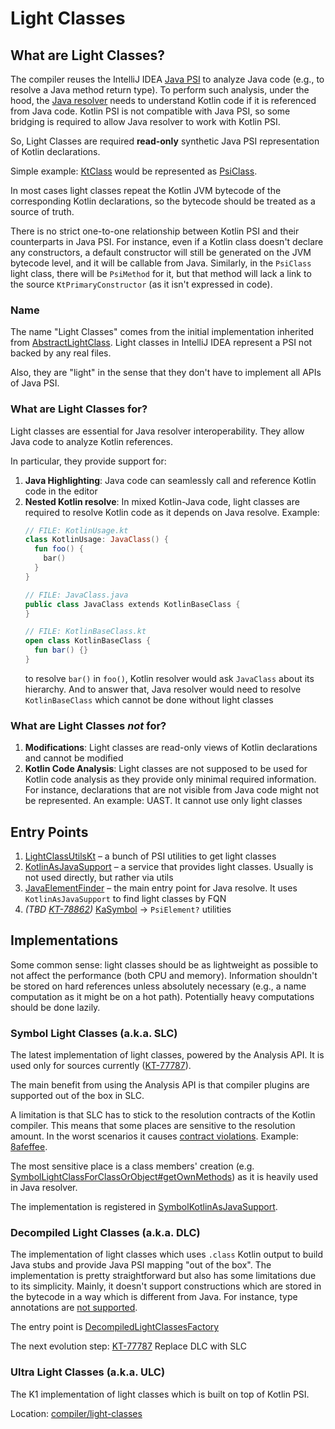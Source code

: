 # Light Classes

## What are Light Classes?

The compiler reuses the IntelliJ IDEA [Java PSI](https://github.com/JetBrains/intellij-community/tree/902e84fce4b9d969603502b3c3e8698125c50ce8/java/java-psi-api/src/com/intellij/psi)
to analyze Java code (e.g., to resolve a Java method return type). To perform such analysis, under the hood, the [Java resolver](https://github.com/JetBrains/intellij-community/tree/902e84fce4b9d969603502b3c3e8698125c50ce8/java/java-psi-impl/src/com/intellij/psi/impl/source/resolve)
needs to understand Kotlin code if it is referenced from Java code. Kotlin PSI is not compatible with Java PSI, so some bridging is required to allow Java resolver to work with Kotlin PSI.

So, Light Classes are required **read-only** synthetic Java PSI representation of Kotlin declarations.

Simple example: [KtClass](https://github.com/JetBrains/kotlin/blob/0aeb8ceb73abffa73480065a91c377388c7bb6b9/compiler/psi/psi-api/src/org/jetbrains/kotlin/psi/KtClass.kt#L16) would be represented as [PsiClass](https://github.com/JetBrains/intellij-community/blob/5d190eaae73e51c1dec185890f2301ef9c540070/java/java-psi-api/src/com/intellij/psi/PsiClass.java#L26).

In most cases light classes repeat the Kotlin JVM bytecode of the corresponding Kotlin declarations, so the bytecode should be treated as a source of truth.

There is no strict one-to-one relationship between Kotlin PSI and their counterparts in Java PSI.
For instance, even if a Kotlin class doesn't declare any constructors, a default constructor will still be generated on the JVM bytecode level, and it will be callable from Java.
Similarly, in the `PsiClass` light class, there will be `PsiMethod` for it, but that method will lack a link to the source `KtPrimaryConstructor` (as it isn't expressed in code).

### Name

The name "Light Classes" comes from the initial implementation inherited from [AbstractLightClass](https://github.com/JetBrains/intellij-community/blob/902e84fce4b9d969603502b3c3e8698125c50ce8/java/java-psi-impl/src/com/intellij/psi/impl/light/AbstractLightClass.java#L22).
Light classes in IntelliJ IDEA represent a PSI not backed by any real files.

Also, they are "light" in the sense that they don't have to implement all APIs of Java PSI.

### What are Light Classes for?

Light classes are essential for Java resolver interoperability. They allow Java code to analyze Kotlin references.

In particular, they provide support for:
1. **Java Highlighting**: Java code can seamlessly call and reference Kotlin code in the editor
2. **Nested Kotlin resolve**: In mixed Kotlin-Java code, light classes are required to resolve Kotlin code as it depends on Java resolve.
    Example:
    ```kotlin
    // FILE: KotlinUsage.kt
    class KotlinUsage: JavaClass() {
      fun foo() {
        bar()
      }
    }

    // FILE: JavaClass.java
    public class JavaClass extends KotlinBaseClass {
    }   

    // FILE: KotlinBaseClass.kt
    open class KotlinBaseClass {
      fun bar() {}
    }
    ```
    to resolve `bar()` in `foo()`, Kotlin resolver would ask `JavaClass` about its hierarchy. And to answer that, Java resolver would need to resolve `KotlinBaseClass` which cannot be done without light classes

### What are Light Classes *not* for?

1. **Modifications**: Light classes are read-only views of Kotlin declarations and cannot be modified
2. **Kotlin Code Analysis**: Light classes are not supposed to be used for Kotlin code analysis as they provide only minimal required information.
For instance, declarations that are not visible from Java code might not be represented. An example: UAST. It cannot use only light classes

## Entry Points

1. [LightClassUtilsKt](https://github.com/JetBrains/kotlin/blob/e8516744ee31633d8ac3a0a4b24510f3b9482fff/analysis/light-classes-base/src/org/jetbrains/kotlin/asJava/lightClassUtils.kt)
   – a bunch of PSI utilities to get light classes
2. [KotlinAsJavaSupport](https://github.com/JetBrains/kotlin/blob/5298abf2d68907701d391ac9f9d3f05ecc527b96/analysis/light-classes-base/src/org/jetbrains/kotlin/asJava/KotlinAsJavaSupport.kt#L19)
   – a service that provides light classes. Usually is not used directly, but rather via utils
3. [JavaElementFinder](https://github.com/JetBrains/kotlin/blob/1708b4fe4885a72fe1518b3a3b862cfb83e5dd4a/analysis/light-classes-base/src/org/jetbrains/kotlin/asJava/finder/JavaElementFinder.kt#L29)
   – the main entry point for Java resolve. It uses `KotlinAsJavaSupport` to find light classes by FQN
4. *(TBD [KT-78862](https://youtrack.jetbrains.com/issue/KT-78862))* [KaSymbol](https://github.com/JetBrains/kotlin/blob/b14aa74069d60d86107109dc0d0eca634aa43b0e/analysis/analysis-api/src/org/jetbrains/kotlin/analysis/api/symbols/KaSymbol.kt#L28) -> `PsiElement?` utilities

## Implementations

Some common sense: light classes should be as lightweight as possible to not affect the performance (both CPU and memory).
Information shouldn't be stored on hard references unless absolutely necessary (e.g., a name computation as it might be on a hot path).
Potentially heavy computations should be done lazily.

### Symbol Light Classes (a.k.a. SLC)

The latest implementation of light classes, powered by the Analysis API. It is used only for sources currently ([KT-77787](https://youtrack.jetbrains.com/issue/KT-77787)).

The main benefit from using the Analysis API is that compiler plugins are supported out of the box in SLC.

A limitation is that SLC has to stick to the resolution contracts of the Kotlin compiler. This means that some places are sensitive to the resolution amount. In the worst scenarios it causes [contract violations](https://github.com/JetBrains/kotlin/blob/9d0caf4833bd2bcc836261a7b7553c63f76a7feb/compiler/fir/tree/src/org/jetbrains/kotlin/fir/symbols/FirLazyDeclarationResolver.kt#L95).
Example: [8afeffee](https://github.com/JetBrains/kotlin/commit/8afeffee487fadcf3860c0f9e1090e9072dad55a).

The most sensitive place is a class members' creation (e.g. [SymbolLightClassForClassOrObject#getOwnMethods](https://github.com/JetBrains/kotlin/blob/fca89107685c41a935315409c545e4776c639387/analysis/symbol-light-classes/src/org/jetbrains/kotlin/light/classes/symbol/classes/SymbolLightClassForClassOrObject.kt#L118))
as it is heavily used in Java resolver.

The implementation is registered in [SymbolKotlinAsJavaSupport](./src/org/jetbrains/kotlin/light/classes/symbol/SymbolKotlinAsJavaSupport.kt).

### Decompiled Light Classes (a.k.a. DLC)

The implementation of light classes which uses `.class` Kotlin output to build Java stubs and provide Java PSI mapping "out of the box".
The implementation is pretty straightforward but also has some limitations due to its simplicity. Mainly, it doesn't support constructions which are stored in the bytecode in a way which is different from Java.
For instance, type annotations are [not supported](https://youtrack.jetbrains.com/issue/KT-77329/External-Kotlin-library-with-Nls-annotation-on-type-yields-warnings-when-using-it-in-localization-context#focus=Comments-27-12059527.0-0).

The entry point is [DecompiledLightClassesFactory](https://github.com/JetBrains/kotlin/blob/c9bffea9fab1805e3a6d6a535637264a6ee0281e/analysis/decompiled/light-classes-for-decompiled/src/org/jetbrains/kotlin/analysis/decompiled/light/classes/DecompiledLightClassesFactory.kt#L29)

The next evolution step: [KT-77787](https://youtrack.jetbrains.com/issue/KT-77787) Replace DLC with SLC

### Ultra Light Classes (a.k.a. ULC)

The K1 implementation of light classes which is built on top of Kotlin PSI.

Location: [compiler/light-classes](https://github.com/JetBrains/kotlin/tree/f5596b29eebb1a1e45df9db96957952e4cd69d2f/compiler/light-classes)
